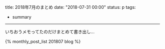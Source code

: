 title: 2018年7月のまとめ
date: "2018-07-31 00:00"
status: p
tags:
- summary
---

いちおうメモってたのだけまとめて書き出し…

{% monthly_post_list 201807 blog %}

